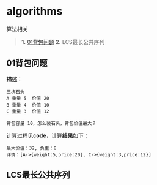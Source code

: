 # algorithms
算法相关
> **1.** [01背包问题](README.md#01背包问题)
> **2.** LCS最长公共序列



## 01背包问题

**描述**：
```
三块石头  
A 重量 5  价值 20
B 重量 4  价值 10
C 重量 3  价值 12

背包容量 10，怎么装石头，背包价值最大？
```

计算过程见**code**，计算**结果**如下：
```
最大价值：32, 负重：8 
详情：[A->{weight:5,price:20}, C->{weight:3,price:12}]
```


## LCS最长公共序列